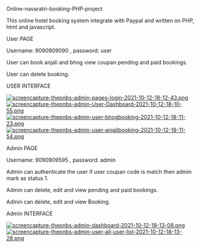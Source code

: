 Online-navaratri-booking-PHP-project

This online hotel booking system integrate with Paypal and written on PHP, html and javascript.


User PAGE

Username: 9090909090 , password: user

User can book anjali and bhog view coupan pending and paid bookings.

User can delete booking.

USER INTERFACE

[![screencapture-thepnbs-admin-pages-login-2021-10-12-18-12-43.png](https://i.postimg.cc/L6V4f0vd/screencapture-thepnbs-admin-pages-login-2021-10-12-18-12-43.png)](https://postimg.cc/nCCtf26T)
[![screencapture-thepnbs-admin-User-Dashboard-2021-10-12-18-10-55.png](https://i.postimg.cc/s1CBXQVp/screencapture-thepnbs-admin-User-Dashboard-2021-10-12-18-10-55.png)](https://postimg.cc/ZvjYsqvR)
[![screencapture-thepnbs-admin-user-bhogbooking-2021-10-12-18-11-23.png](https://i.postimg.cc/nVCWbdC4/screencapture-thepnbs-admin-user-bhogbooking-2021-10-12-18-11-23.png)](https://postimg.cc/F1Xp0Vbz)
[![screencapture-thepnbs-admin-user-anjalibooking-2021-10-12-18-11-54.png](https://i.postimg.cc/YqFyjhNj/screencapture-thepnbs-admin-user-anjalibooking-2021-10-12-18-11-54.png)](https://postimg.cc/nCH1PVPt)


Admin PAGE

Username: 9090909595 , password: admin

Admin can authenticate the user if user coupan code is match then admin mark as status 1.

Admin can delete, edit and view pending and paid bookings.

Admin can delete, edit and view Booking.

Admin INTERFACE

[![screencapture-thepnbs-admin-dashboard-2021-10-12-18-13-08.png](https://i.postimg.cc/mkfCn2P6/screencapture-thepnbs-admin-dashboard-2021-10-12-18-13-08.png)](https://postimg.cc/G8K48RJk)
[![screencapture-thepnbs-admin-user-all-user-list-2021-10-12-18-13-28.png](https://i.postimg.cc/L6VLyS2N/screencapture-thepnbs-admin-user-all-user-list-2021-10-12-18-13-28.png)](https://postimg.cc/1ff8tLgq)
